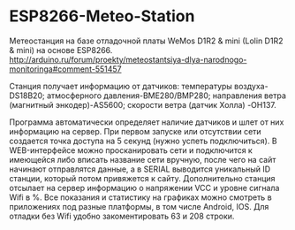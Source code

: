 # ESP8266-Meteo-Station
Метеостанция на базе отладочной платы WeMos D1R2 & mini (Lolin D1R2 & mini) на основе ESP8266.
http://arduino.ru/forum/proekty/meteostantsiya-dlya-narodnogo-monitoringa#comment-551457

Станция получает информацию от датчиков: температуры воздуха-DS18B20; атмосферного давления-BME280/BMP280; направления ветра (магнитный энкодер)-AS5600; скорости ветра (датчик Холла) -OH137.

Программа автоматически определяет наличие датчиков и шлет от них информацию на сервер. При первом запуске или отсутствии сети создается точка доступа на 5 секунд (нужно успеть
подключиться). В WEB-интерфейсе можно просканировать сети и подключится к имеющейся либо вписать название сети вручную, после чего на сайт начинают отправлятся данные, а в SERIAL
выводится уникальный ID станции, который потом привяжется к сайту. Дополнительно станция отсылает на сервер информацию о напряжении VCC и уровне сигнала Wifi в %. Все показания и статистику на графиках можно смотреть в приложениях под разные платформы, в том числе Android, IOS. Для отладки без Wifi удобно закоментировать 63 и 208 строки.
